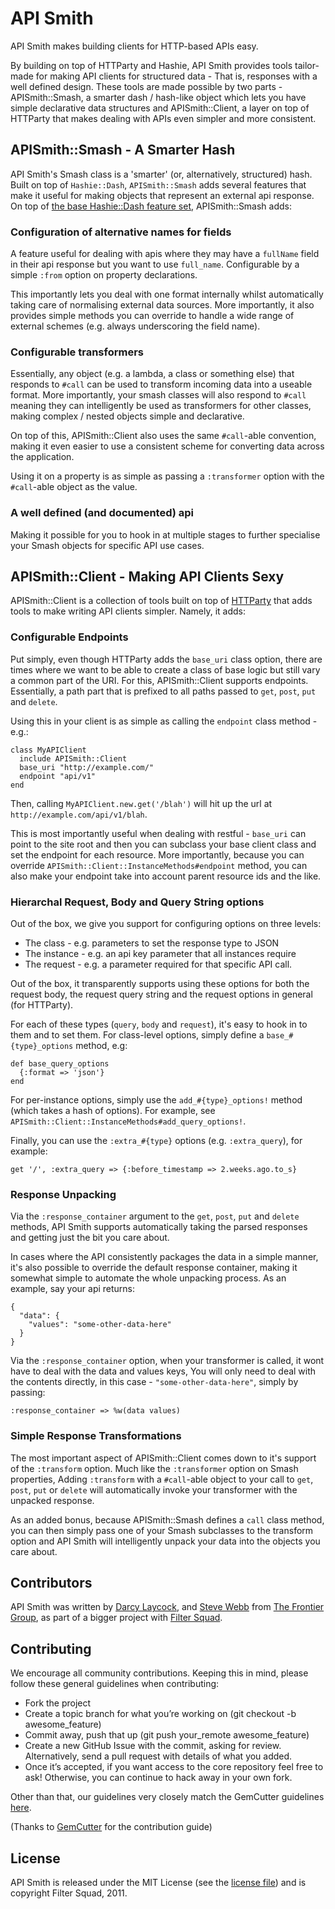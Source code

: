 # API Smith

API Smith makes building clients for HTTP-based APIs easy.

By building on top of HTTParty and Hashie, API Smith provides tools tailor-made for making API
clients for structured data - That is, responses with a well defined design. These tools are
made possible by two parts - APISmith::Smash, a smarter dash / hash-like object which lets
you have simple declarative data structures and APISmith::Client, a layer on top of HTTParty
that makes dealing with APIs even simpler and more consistent.

## APISmith::Smash - A Smarter Hash

API Smith's Smash class is a 'smarter' (or, alternatively, structured) hash. Built on top of
`Hashie::Dash`, `APISmith::Smash` adds several features that make it useful for making objects
that represent an external api response. On top of [the base Hashie::Dash feature set](https://github.com/intridea/hashie/blob/master/lib/hashie/dash.rb),
APISmith::Smash adds:

### Configuration of alternative names for fields

A feature useful for dealing with apis where they may have a `fullName` field in their api response
but you want to use `full_name`. Configurable by a simple  `:from` option on property declarations.

This importantly lets you deal with one format internally whilst automatically taking care of normalising
external data sources. More importantly, it also provides simple methods you can override to handle
a wide range of external schemes (e.g. always underscoring the field name).

### Configurable transformers

Essentially, any object (e.g. a lambda, a class or something else) that responds to `#call` can be used
to transform incoming data into a useable format. More importantly, your smash classes will also respond
to `#call` meaning they can intelligently be used as transformers for other classes, making complex / nested
objects simple and declarative.

On top of this, APISmith::Client also uses the same `#call`-able convention, making it even easier to
use a consistent scheme for converting data across the application.

Using it on a property is as simple as passing a `:transformer` option with the `#call`-able object
as the value.

### A well defined (and documented) api

Making it possible for you to hook in at multiple stages to further specialise your Smash objects for
specific API use cases.

## APISmith::Client - Making API Clients Sexy

APISmith::Client is a collection of tools built on top of [HTTParty](https://github.com/jnunemaker/httparty) that
adds tools to make writing API clients simpler. Namely, it adds:

### Configurable Endpoints

Put simply, even though HTTParty adds the `base_uri` class option, there are times where
we want to be able to create a class of base logic but still vary a common part of the URI. For
this, APISmith::Client supports endpoints. Essentially, a path part that is prefixed to all
paths passed to `get`, `post`, `put` and `delete`.

Using this in your client is as simple as calling the `endpoint` class method - e.g.:


    class MyAPIClient
      include APISmith::Client
      base_uri "http://example.com/"
      endpoint "api/v1"
    end
    
Then, calling `MyAPIClient.new.get('/blah')` will hit up the url at `http://example.com/api/v1/blah`.

This is most importantly useful when dealing with restful - `base_uri` can point to the site root and
then you can subclass your base client class and set the endpoint for each resource. More importantly,
because you can override `APISmith::Client::InstanceMethods#endpoint` method, you can also make
your endpoint take into account parent resource ids and the like.

### Hierarchal Request, Body and Query String options

Out of the box, we give you support for configuring options on three levels:

* The class - e.g. parameters to set the response type to JSON
* The instance - e.g. an api key parameter that all instances require
* The request - e.g. a parameter required for that specific API call.

Out of the box, it transparently supports using these options for both the request
body, the request query string and the request options in general (for HTTParty).

For each of these types (`query`, `body` and `request`), it's easy to hook in to them
and to set them. For class-level options, simply define a `base_#{type}_options` method,
e.g:

    def base_query_options
      {:format => 'json'}
    end

For per-instance options, simply use the `add_#{type}_options!` method (which takes
a hash of options). For example, see `APISmith::Client::InstanceMethods#add_query_options!`.

Finally, you can use the `:extra_#{type}` options (e.g. `:extra_query`), for example:

    get '/', :extra_query => {:before_timestamp => 2.weeks.ago.to_s}
    
### Response Unpacking

Via the `:response_container` argument to the `get`, `post`, `put` and `delete` methods, API Smith
supports automatically taking the parsed responses and getting just the bit you care about.

In cases where the API consistently packages the data in a simple manner, it's also possible to
override the default response container, making it somewhat simple to automate the whole unpacking
process. As an example, say your api returns:

    {
      "data": {
        "values": "some-other-data-here"
      }
    }
    
Via the `:response_container` option, when your transformer is called, it wont have to deal with the data and values keys,
You will only need to deal with the contents directly, in this case - `"some-other-data-here"`, simply by passing:

    :response_container => %w(data values)

### Simple Response Transformations

The most important aspect of APISmith::Client comes down to it's support of the `:transform` option. Much like
the `:transformer` option on Smash properties, Adding `:transform` with a `#call`-able object to your call to
`get`, `post`, `put` or `delete` will automatically invoke your transformer with the unpacked response.

As an added bonus, because APISmith::Smash defines a `call` class method, you can then simply pass one
of your Smash subclasses to the transform option and API Smith will intelligently unpack your data into the
objects you care about.
  
## Contributors

API Smith was written by [Darcy Laycock](http://github.com/sutto), and [Steve Webb](http://github.com/swebb)
from [The Frontier Group](http://github.com/thefrontiergroup), as part of a bigger project with [Filter Squad](http://github.com/filtersquad).

## Contributing

We encourage all community contributions. Keeping this in mind, please follow these general guidelines when contributing:

* Fork the project
* Create a topic branch for what you’re working on (git checkout -b awesome_feature)
* Commit away, push that up (git push your\_remote awesome\_feature)
* Create a new GitHub Issue with the commit, asking for review. Alternatively, send a pull request with details of what you added.
* Once it’s accepted, if you want access to the core repository feel free to ask! Otherwise, you can continue to hack away in your own fork.

Other than that, our guidelines very closely match the GemCutter guidelines [here](http://wiki.github.com/qrush/gemcutter/contribution-guidelines).

(Thanks to [GemCutter](http://wiki.github.com/qrush/gemcutter/) for the contribution guide)

## License

API Smith is released under the MIT License (see the [license file](LICENSE)) and is
copyright Filter Squad, 2011.